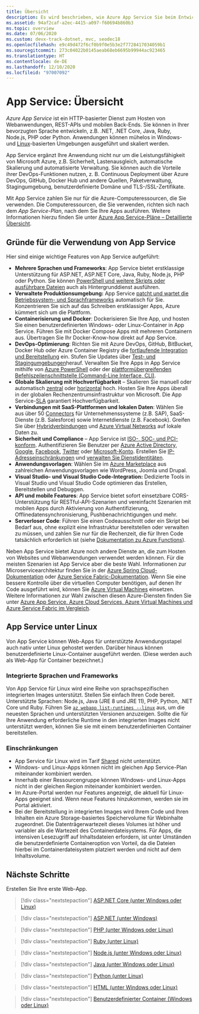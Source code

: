 ```yaml
---
title: Übersicht
description: Es wird beschrieben, wie Azure App Service Sie beim Entwickeln und Hosten von Webanwendungen unterstützt.
ms.assetid: 94af2caf-a2ec-4415-a097-f60694b860b3
ms.topic: overview
ms.date: 07/06/2020
ms.custom: devx-track-dotnet, mvc, seodec18
ms.openlocfilehash: e9c49d472f6cf0b9f0e5b3e2f7728417034059b1
ms.sourcegitcommit: 273c04022b0145aeab68eb6695b99944ac923465
ms.translationtype: HT
ms.contentlocale: de-DE
ms.lasthandoff: 12/10/2020
ms.locfileid: "97007092"
---
```

# <a name="app-service-overview"></a>App Service: Übersicht

*Azure App Service* ist ein HTTP-basierter Dienst zum Hosten von Webanwendungen, REST-APIs und mobilen Back-Ends. Sie können in Ihrer bevorzugten Sprache entwickeln, z.B. .NET, .NET Core, Java, Ruby, Node.js, PHP oder Python. Anwendungen können mühelos in Windows- und [Linux](#app-service-on-linux)-basierten Umgebungen ausgeführt und skaliert werden.

App Service ergänzt Ihre Anwendung nicht nur um die Leistungsfähigkeit von Microsoft Azure, z.B. Sicherheit, Lastenausgleich, automatische Skalierung und automatisierte Verwaltung. Sie können auch die Vorteile ihrer DevOps-Funktionen nutzen, z. B. Continuous Deployment über Azure DevOps, GitHub, Docker Hub und andere Quellen, Paketverwaltung, Stagingumgebung, benutzerdefinierte Domäne und TLS-/SSL-Zertifikate. 

Mit App Service zahlen Sie nur für die Azure-Computeressourcen, die Sie verwenden. Die Computeressourcen, die Sie verwenden, richten sich nach dem _App Service-Plan_, nach dem Sie Ihre Apps ausführen. Weitere Informationen hierzu finden Sie unter [Azure App Service-Pläne – Detaillierte Übersicht](overview-hosting-plans.md).

## <a name="why-use-app-service"></a>Gründe für die Verwendung von App Service

Hier sind einige wichtige Features von App Service aufgeführt:

* **Mehrere Sprachen und Frameworks**: App Service bietet erstklassige Unterstützung für ASP.NET, ASP.NET Core, Java, Ruby, Node.js, PHP oder Python. Sie können [PowerShell und weitere Skripts oder ausführbare Dateien](webjobs-create.md) auch als Hintergrunddienst ausführen.
* **Verwaltete Produktionsumgebung:** App Service [patcht und wartet die Betriebssystem- und Sprachframeworks](overview-patch-os-runtime.md) automatisch für Sie. Konzentrieren Sie sich auf das Schreiben erstklassiger Apps, Azure kümmert sich um die Plattform.
* **Containerisierung und Docker**: Dockerisieren Sie Ihre App, und hosten Sie einen benutzerdefinierten Windows- oder Linux-Container in App Service. Führen Sie mit Docker Compose Apps mit mehreren Containern aus. Übertragen Sie Ihr Docker-Know-how direkt auf App Service.
* **DevOps-Optimierung**: Richten Sie mit Azure DevOps, GitHub, BitBucket, Docker Hub oder Azure Container Registry die [fortlaufende Integration und Bereitstellung](deploy-continuous-deployment.md) ein. Stufen Sie Updates über [Test- und Stagingumgebungen](deploy-staging-slots.md)herauf. Verwalten Sie Ihre Apps in App Service mithilfe von [Azure PowerShell](/powershell/azure/) oder der [plattformübergreifenden Befehlszeilenschnittstelle (Command-Line Interface, CLI)](/cli/azure/install-azure-cli).
* **Globale Skalierung mit Hochverfügbarkeit** – Skalieren Sie manuell oder automatisch [zentral](manage-scale-up.md) oder [horizontal](../azure-monitor/platform/autoscale-get-started.md) hoch. Hosten Sie Ihre Apps überall in der globalen Rechenzentrumsinfrastruktur von Microsoft. Die App Service-[SLA](https://azure.microsoft.com/support/legal/sla/app-service/) garantiert Hochverfügbarkeit.
* **Verbindungen mit SaaS-Plattformen und lokalen Daten**: Wählen Sie aus über 50 [Connectors](../connectors/apis-list.md) für Unternehmenssysteme (z.B. SAP), SaaS-Dienste (z.B. Salesforce) sowie Internetdienste (z.B. Facebook). Greifen Sie über [Hybridverbindungen](app-service-hybrid-connections.md) und [Azure Virtual Networks](web-sites-integrate-with-vnet.md) auf lokale Daten zu.
* **Sicherheit und Compliance** – App Service ist [ISO-, SOC- und PCI-konform](https://www.microsoft.com/en-us/trustcenter). Authentifizieren Sie Benutzer per [Azure Active Directory](configure-authentication-provider-aad.md), [Google](configure-authentication-provider-google.md), [Facebook](configure-authentication-provider-facebook.md), [Twitter](configure-authentication-provider-twitter.md) oder [Microsoft-Konto](configure-authentication-provider-microsoft.md). Erstellen Sie [IP-Adresseinschränkungen](app-service-ip-restrictions.md) und [verwalten Sie Dienstidentitäten](overview-managed-identity.md).
* **Anwendungsvorlagen**: Wählen Sie im [Azure Marketplace](https://azure.microsoft.com/marketplace/) aus zahlreichen Anwendungsvorlagen wie WordPress, Joomla und Drupal.
* **Visual Studio- und Visual Studio Code-Integration:** Dedizierte Tools in Visual Studio und Visual Studio Code optimieren das Erstellen, Bereitstellen und Debuggen.
* **API und mobile Features**: App Service bietet sofort einsetzbare CORS-Unterstützung für RESTful-API-Szenarien und vereinfacht Szenarien mit mobilen Apps durch Aktivierung von Authentifizierung, Offlinedatensynchronisierung, Pushbenachrichtigungen und mehr.
* **Serverloser Code**: Führen Sie einen Codeausschnitt oder ein Skript bei Bedarf aus, ohne explizit eine Infrastruktur bereitstellen oder verwalten zu müssen, und zahlen Sie nur für die Rechenzeit, die für Ihren Code tatsächlich erforderlich ist (siehe [Dokumentation zu Azure Functions](../azure-functions/index.yml)).

Neben App Service bietet Azure noch andere Dienste an, die zum Hosten von Websites und Webanwendungen verwendet werden können. Für die meisten Szenarien ist App Service aber die beste Wahl.  Informationen zur Microservicearchitektur finden Sie in der [Azure Spring Cloud-Dokumentation](../spring-cloud/index.yml) oder [Azure Service Fabric-Dokumentation](https://azure.microsoft.com/documentation/services/service-fabric).  Wenn Sie eine bessere Kontrolle über die virtuellen Computer benötigen, auf denen Ihr Code ausgeführt wird, können Sie [Azure Virtual Machines](https://azure.microsoft.com/documentation/services/virtual-machines/) einsetzen. Weitere Informationen zur Wahl zwischen diesen Azure-Diensten finden Sie unter [Azure App Service, Azure Cloud Services, Azure Virtual Machines und Azure Service Fabric im Vergleich](/azure/architecture/guide/technology-choices/compute-decision-tree).

## <a name="app-service-on-linux"></a>App Service unter Linux

Von App Service können Web-Apps für unterstützte Anwendungsstapel auch nativ unter Linux gehostet werden. Darüber hinaus können benutzerdefinierte Linux-Container ausgeführt werden. (Diese werden auch als Web-App für Container bezeichnet.)

### <a name="built-in-languages-and-frameworks"></a>Integrierte Sprachen und Frameworks

Von App Service für Linux wird eine Reihe von sprachspezifischen integrierten Images unterstützt. Stellen Sie einfach Ihren Code bereit. Unterstützte Sprachen: Node.js, Java (JRE 8 und JRE 11), PHP, Python, .NET Core und Ruby. Führen Sie [`az webapp list-runtimes --linux`](/cli/azure/webapp#az-webapp-list-runtimes) aus, um die neuesten Sprachen und unterstützten Versionen anzuzeigen. Sollte die für Ihre Anwendung erforderliche Runtime in den integrierten Images nicht unterstützt werden, können Sie sie mit einem benutzerdefinierten Container bereitstellen.

### <a name="limitations"></a>Einschränkungen

- App Service für Linux wird im Tarif [Shared](https://azure.microsoft.com/pricing/details/app-service/plans/) nicht unterstützt. 
- Windows- und Linux-Apps können nicht im gleichen App Service-Plan miteinander kombiniert werden.  
- Innerhalb einer Ressourcengruppe können Windows- und Linux-Apps nicht in der gleichen Region miteinander kombiniert werden.
- Im Azure-Portal werden nur Features angezeigt, die aktuell für Linux-Apps geeignet sind. Wenn neue Features hinzukommen, werden sie im Portal aktiviert.
- Bei der Bereitstellung in integrierten Images wird Ihrem Code und Ihren Inhalten ein Azure Storage-basiertes Speichervolume für Webinhalte zugeordnet. Die Datenträgerwartezeit dieses Volumes ist höher und variabler als die Wartezeit des Containerdateisystems. Für Apps, die intensiven Lesezugriff auf Inhaltsdateien erfordern, ist unter Umständen die benutzerdefinierte Containeroption von Vorteil, da die Dateien hierbei im Containerdateisystem platziert werden und nicht auf dem Inhaltsvolume.

## <a name="next-steps"></a>Nächste Schritte

Erstellen Sie Ihre erste Web-App.

> [!div class="nextstepaction"]
> [ASP.NET Core (unter Windows oder Linux)](quickstart-dotnetcore.md)

> [!div class="nextstepaction"]
> [ASP.NET (unter Windows)](quickstart-dotnet-framework.md)

> [!div class="nextstepaction"]
> [PHP (unter Windows oder Linux)](quickstart-php.md)

> [!div class="nextstepaction"]
> [Ruby (unter Linux)](quickstart-ruby.md)

> [!div class="nextstepaction"]
> [Node.js (unter Windows oder Linux)](quickstart-nodejs.md)

> [!div class="nextstepaction"]
> [Java (unter Windows oder Linux)](quickstart-java.md)

> [!div class="nextstepaction"]
> [Python (unter Linux)](quickstart-python.md)

> [!div class="nextstepaction"]
> [HTML (unter Windows oder Linux)](quickstart-html.md)

> [!div class="nextstepaction"]
> [Benutzerdefinierter Container (Windows oder Linux)](tutorial-custom-container.md)
